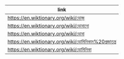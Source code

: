 |link|
|----|
|https://en.wiktionary.org/wiki/ডোজ়|
|https://en.wiktionary.org/wiki/ডোবানো|
|https://en.wiktionary.org/wiki/ডোবা|
|https://en.wiktionary.org/wiki/ডোমিনিকান%20প্রজাতন্ত্র|
|https://en.wiktionary.org/wiki/ডোমিনিকা|
